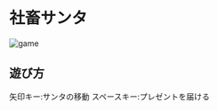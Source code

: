 # 社畜サンタ
![game](https://raw.githubusercontent.com/never9612/christmas-game/master/game.gif)
## 遊び方
矢印キー:サンタの移動
スペースキー:プレゼントを届ける